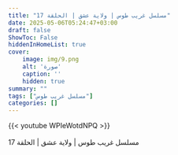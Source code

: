 ```yaml
---
title: "مسلسل غريب طوس | ولاية عشق | الحلقة 17"
date: 2025-05-06T05:24:47+03:00
draft: false
ShowToc: False
hiddenInHomeList: true
cover:
    image: img/9.png
    alt: 'صورة'
    caption: ''
    hidden: true
summary: ""
tags: ["مسلسل غريب طوس"]
categories: []
---
```


{{< youtube WPIeWotdNPQ >}}  
<br>
مسلسل غريب طوس | ولاية عشق | الحلقة 17
